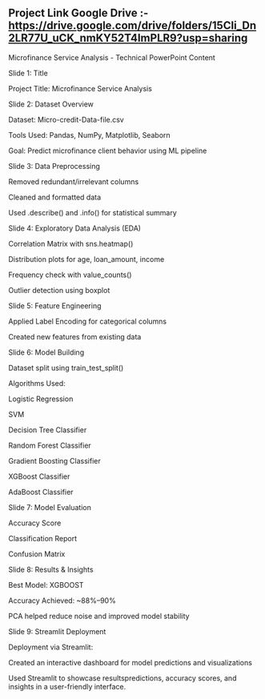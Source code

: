 ## Project Link  Google Drive  :- https://drive.google.com/drive/folders/15CIi_Dn2LR77U_uCK_nmKY52T4ImPLR9?usp=sharing


Microfinance Service Analysis - Technical PowerPoint Content

Slide 1: Title

Project Title: Microfinance Service Analysis

Slide 2: Dataset Overview

Dataset: Micro-credit-Data-file.csv

Tools Used: Pandas, NumPy, Matplotlib, Seaborn

Goal: Predict microfinance client behavior using ML pipeline

Slide 3: Data Preprocessing

Removed redundant/irrelevant columns

Cleaned and formatted data

Used .describe() and .info() for statistical summary

Slide 4: Exploratory Data Analysis (EDA)

Correlation Matrix with sns.heatmap()

Distribution plots for age, loan_amount, income

Frequency check with value_counts()

Outlier detection using boxplot

Slide 5: Feature Engineering

Applied Label Encoding for categorical columns

Created new features from existing data

Slide 6: Model Building

Dataset split using train_test_split()

Algorithms Used:

Logistic Regression

SVM

Decision Tree Classifier

Random Forest Classifier

Gradient Boosting Classifier

XGBoost Classifier

AdaBoost Classifier

Slide 7: Model Evaluation

Accuracy Score

Classification Report

Confusion Matrix

Slide 8: Results & Insights

Best Model: XGBOOST

Accuracy Achieved: ~88%–90%

PCA helped reduce noise and improved model stability

Slide 9: Streamlit Deployment

Deployment via Streamlit:

Created an interactive dashboard for model predictions and visualizations

Used Streamlit to showcase resultspredictions, accuracy scores, and insights in a user-friendly interface.

